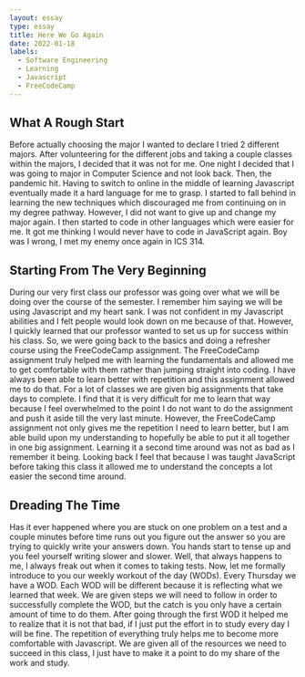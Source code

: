 ```yaml
---
layout: essay
type: essay
title: Here We Go Again
date: 2022-01-18
labels:
  - Software Engineering
  - Learning
  - Javascript
  - FreeCodeCamp
---
```


## What A Rough Start

Before actually choosing the major I wanted to declare I tried 2 different majors. After volunteering for the different jobs and taking a couple classes within the majors, I decided that it was not for me. One night I decided that I was going to major in Computer Science and not look back. Then, the pandemic hit. Having to switch to online in the middle of learning Javascript eventually made it a hard language for me to grasp. I started to fall behind in learning the new techniques which discouraged me from continuing on in my degree pathway. However, I did not want to give up and change my major again. I then started to code in other languages which were easier for me. It got me thinking I would never have to code in JavaScript again. Boy was I wrong, I met my enemy once again in ICS 314. 


## Starting From The Very Beginning

During our very first class our professor was going over what we will be doing over the course of the semester. I remember him saying we will be using Javascript and my heart sank. I was not confident in my Javascript abilities and I felt people would look down on me because of that. However, I quickly learned that our professor wanted to set us up for success within his class. So, we were going back to the basics and doing a refresher course using the FreeCodeCamp assignment. The FreeCodeCamp assignment truly helped me with learning the fundamentals and allowed me to get comfortable with them rather than jumping straight into coding. I have always been able to learn better with repetition and this assignment allowed me to do that. For a lot of classes we are given big assignments that take days to complete. I find that it is very difficult for me to learn that way because I feel overwhelmed to the point I do not want to do the assignment and push it aside till the very last minute. However, the FreeCodeCamp assignment not only gives me the repetition I need to learn better, but I am able build upon my understanding to hopefully be able to put it all together in one big assignment.  Learning it a second time around was not as bad as I remember it being. Looking back I feel that because I was taught JavaScript before taking this class it allowed me to understand the concepts a lot easier the second time around.

## Dreading The Time

Has it ever happened where you are stuck on one problem on a test and a couple minutes before time runs out you figure out the answer so you are trying to quickly write your answers down. You hands start to tense up and you feel yourself writing slower and slower. Well, that always happens to me, I always freak out when it comes to taking tests. Now, let me formally introduce to you our weekly workout of the day (WODs). Every Thursday we have a WOD. Each WOD will be different because it is reflecting what we learned that week. We are given steps we will need to follow in order to successfully complete the WOD, but the catch is you only have a certain amount of time to do them. After going through the first WOD it helped me to realize that it is not that bad, if I just put the effort in to study every day I will be fine. The repetition of everything truly helps me to become more comfortable with Javascript. We are given all of the resources we need to succeed in this class, I just have to make it a point to do my share of the work and study.
